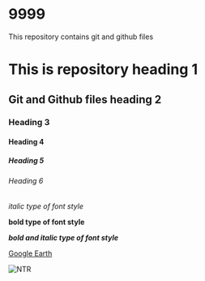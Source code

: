 # 9999
This repository contains git and github files

# This is repository heading 1
## Git and Github files heading 2
### Heading 3
#### Heading 4
##### Heading 5
###### Heading 6

*italic type of font style*

**bold type of font style**

***bold and italic type of font style***

[Google Earth](https://earth.google.com/web/)

![NTR](https://www.greatandhra.com/newphotos9/ntr_tdp11626482435.jpeg)
